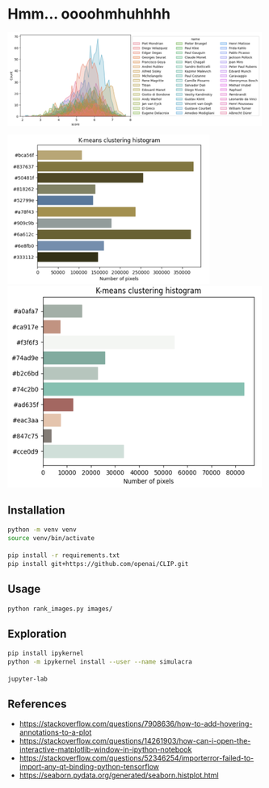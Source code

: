 # Hmm... oooohmhuhhhh

![artist](pix/artist.png)

<p float="left">
    <img src="pix/beautiful-palette.png" width="400" />
    <img src="pix/ugly-palette.png" height="400" />
</p>

## Installation

```bash
python -m venv venv
source venv/bin/activate

pip install -r requirements.txt
pip install git+https://github.com/openai/CLIP.git
```

## Usage

```bash
python rank_images.py images/
```

## Exploration

```bash
pip install ipykernel
python -m ipykernel install --user --name simulacra

jupyter-lab
```

## References

* https://stackoverflow.com/questions/7908636/how-to-add-hovering-annotations-to-a-plot
* https://stackoverflow.com/questions/14261903/how-can-i-open-the-interactive-matplotlib-window-in-ipython-notebook
* https://stackoverflow.com/questions/52346254/importerror-failed-to-import-any-qt-binding-python-tensorflow
* https://seaborn.pydata.org/generated/seaborn.histplot.html